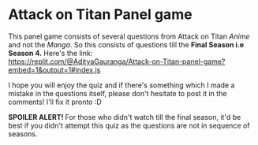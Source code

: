 # Attack on Titan Panel game

This panel game consists of several questions from Attack on Titan <i>Anime</i> and not the <i>Manga</i>. So this consists of questions till the <b>Final Season i.e Season 4.</b> Here's the link: <br> https://replit.com/@AdityaGauranga/Attack-on-Titan-panel-game?embed=1&output=1#index.js
<br>

I hope you will enjoy the quiz and if there's something which I made a mistake in the questions itself, please don't hesitate to post it in the comments! I'll fix it pronto :D
<br>

<b> SPOILER ALERT! </b> For those who didn't watch till the final season, it'd be best if you didn't attempt this quiz as the questions are not in sequence of seasons.